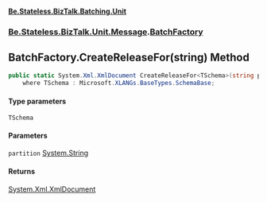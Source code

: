 #### [Be.Stateless.BizTalk.Batching.Unit](README.md 'README')
### [Be.Stateless.BizTalk.Unit.Message](Be.Stateless.BizTalk.Unit.Message.md 'Be.Stateless.BizTalk.Unit.Message').[BatchFactory](BatchFactory.md 'Be.Stateless.BizTalk.Unit.Message.BatchFactory')

## BatchFactory.CreateReleaseFor<TSchema>(string) Method

```csharp
public static System.Xml.XmlDocument CreateReleaseFor<TSchema>(string partition=null)
    where TSchema : Microsoft.XLANGs.BaseTypes.SchemaBase;
```
#### Type parameters

<a name='Be.Stateless.BizTalk.Unit.Message.BatchFactory.CreateReleaseFor_TSchema_(string).TSchema'></a>

`TSchema`
#### Parameters

<a name='Be.Stateless.BizTalk.Unit.Message.BatchFactory.CreateReleaseFor_TSchema_(string).partition'></a>

`partition` [System.String](https://docs.microsoft.com/en-us/dotnet/api/System.String 'System.String')

#### Returns
[System.Xml.XmlDocument](https://docs.microsoft.com/en-us/dotnet/api/System.Xml.XmlDocument 'System.Xml.XmlDocument')